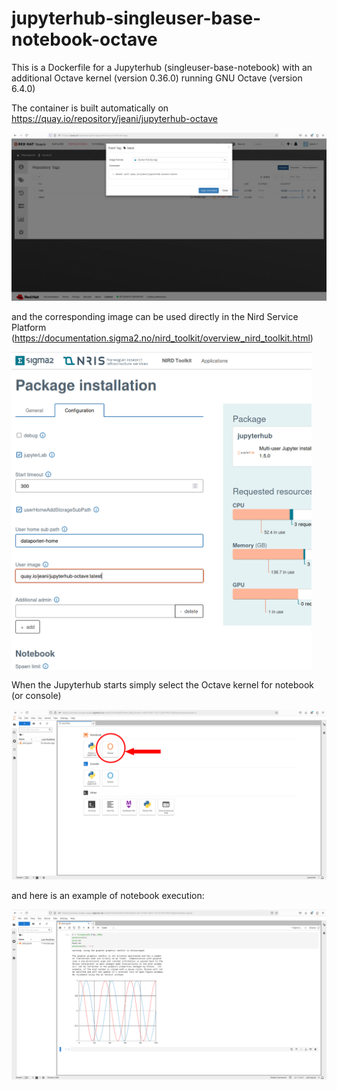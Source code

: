 # jupyterhub-singleuser-base-notebook-octave

This is a Dockerfile for a Jupyterhub (singleuser-base-notebook) with an additional Octave kernel (version 0.36.0) running GNU Octave (version 6.4.0)

The container is built automatically on https://quay.io/repository/jeani/jupyterhub-octave 

<img src="quay.png" width="960" >

and the corresponding image can be used directly in the Nird Service Platform (https://documentation.sigma2.no/nird_toolkit/overview_nird_toolkit.html)

<img src="user-image.png" width="480" >

When the Jupyterhub starts simply select the Octave kernel for notebook (or console)

<img src="kernel.png" width="640" >

and here is an example of notebook execution:

<img src="notebook.png" width="640" >
